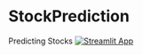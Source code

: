 # StockPrediction
Predicting Stocks
[![Streamlit App](https://static.streamlit.io/badges/streamlit_badge_black_white.svg)](https://share.streamlit.io/thEOneA/theonea/stockPredict.py/)
